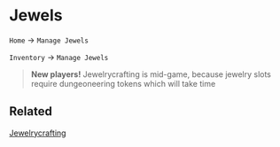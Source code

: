 # Jewels

`Home` &rarr; `Manage Jewels`

`Inventory` &rarr; `Manage Jewels`

> **New players!** Jewelrycrafting is mid-game, because jewelry slots require dungeoneering tokens which will take time 

## Related

[Jewelrycrafting](jewelrycrafting.md)